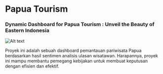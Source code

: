 # Papua Tourism
### Dynamic Dashboard for Papua Tourism : Unveil the Beauty of Eastern Indonesia
![Alt text](https://unsplash.com/photos/an-aerial-view-of-a-river-surrounded-by-mountains-31g-OHQByK8)

Proyek ini adalah sebuah dashboard pemantauan pariwisata Papua berdasarkan hasil sentimen analisis ulasan wisatawan. 
Harapannya, proyek ini mampu membantu pemegang kebijakan untuk membuat keputusan dengan efisien 
dan efektif.
